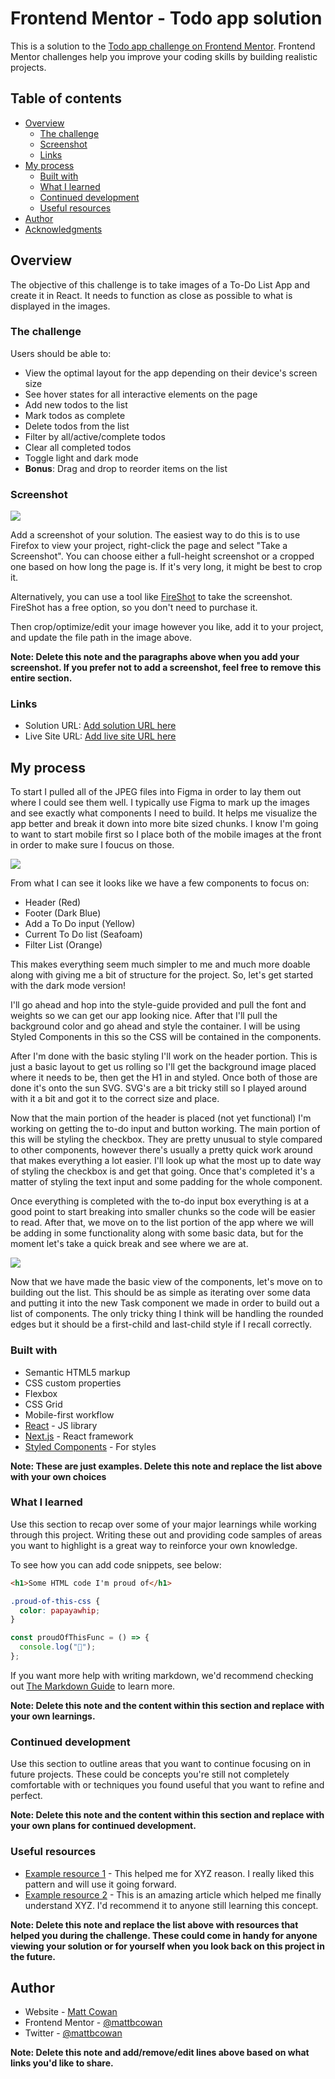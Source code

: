 # Frontend Mentor - Todo app solution

This is a solution to the [Todo app challenge on Frontend Mentor](https://www.frontendmentor.io/challenges/todo-app-Su1_KokOW). Frontend Mentor challenges help you improve your coding skills by building realistic projects.

## Table of contents

- [Overview](#overview)
  - [The challenge](#the-challenge)
  - [Screenshot](#screenshot)
  - [Links](#links)
- [My process](#my-process)
  - [Built with](#built-with)
  - [What I learned](#what-i-learned)
  - [Continued development](#continued-development)
  - [Useful resources](#useful-resources)
- [Author](#author)
- [Acknowledgments](#acknowledgments)

## Overview

The objective of this challenge is to take images of a To-Do List App and create it in React. It needs to function as close as possible to what is displayed in the images.

### The challenge

Users should be able to:

- View the optimal layout for the app depending on their device's screen size
- See hover states for all interactive elements on the page
- Add new todos to the list
- Mark todos as complete
- Delete todos from the list
- Filter by all/active/complete todos
- Clear all completed todos
- Toggle light and dark mode
- **Bonus**: Drag and drop to reorder items on the list

### Screenshot

![](./screenshot.jpg)

Add a screenshot of your solution. The easiest way to do this is to use Firefox to view your project, right-click the page and select "Take a Screenshot". You can choose either a full-height screenshot or a cropped one based on how long the page is. If it's very long, it might be best to crop it.

Alternatively, you can use a tool like [FireShot](https://getfireshot.com/) to take the screenshot. FireShot has a free option, so you don't need to purchase it.

Then crop/optimize/edit your image however you like, add it to your project, and update the file path in the image above.

**Note: Delete this note and the paragraphs above when you add your screenshot. If you prefer not to add a screenshot, feel free to remove this entire section.**

### Links

- Solution URL: [Add solution URL here](https://your-solution-url.com)
- Live Site URL: [Add live site URL here](https://your-live-site-url.com)

## My process

To start I pulled all of the JPEG files into Figma in order to lay them out where I could see them well. I typically use Figma to mark up the images and see exactly what components I need to build. It helps me visualize the app better and break it down into more bite sized chunks. I know I'm going to want to start mobile first so I place both of the mobile images at the front in order to make sure I foucus on those.

![](./public/reference/component-breakdown-mobile.png)

From what I can see it looks like we have a few components to focus on:

- Header (Red)
- Footer (Dark Blue)
- Add a To Do input (Yellow)
- Current To Do list (Seafoam)
- Filter List (Orange)

This makes everything seem much simpler to me and much more doable along with giving me a bit of structure for the project. So, let's get started with the dark mode version!

I'll go ahead and hop into the style-guide provided and pull the font and weights so we can get our app looking nice. After that I'll pull the background color and go ahead and style the container. I will be using Styled Components in this so the CSS will be contained in the components.

After I'm done with the basic styling I'll work on the header portion. This is just a basic layout to get us rolling so I'll get the background image placed where it needs to be, then get the H1 in and styled. Once both of those are done it's onto the sun SVG. SVG's are a bit tricky still so I played around with it a bit and got it to the correct size and place.

Now that the main portion of the header is placed (not yet functional) I'm working on getting the to-do input and button working. The main portion of this will be styling the checkbox. They are pretty unusual to style compared to other components, however there's usually a pretty quick work around that makes everything a lot easier. I'll look up what the most up to date way of styling the checkbox is and get that going. Once that's completed it's a matter of styling the text input and some padding for the whole component.

Once everything is completed with the to-do input box everything is at a good point to start breaking into smaller chunks so the code will be easier to read. After that, we move on to the list portion of the app where we will be adding in some functionality along with some basic data, but for the moment let's take a quick break and see where we are at.

![](./public/reference/mobile-view-part-1.png)

Now that we have made the basic view of the components, let's move on to building out the list. This should be as simple as iterating over some data and putting it into the new Task component we made in order to build out a list of components. The only tricky thing I think will be handling the rounded edges but it should be a first-child and last-child style if I recall correctly.

### Built with

- Semantic HTML5 markup
- CSS custom properties
- Flexbox
- CSS Grid
- Mobile-first workflow
- [React](https://reactjs.org/) - JS library
- [Next.js](https://nextjs.org/) - React framework
- [Styled Components](https://styled-components.com/) - For styles

**Note: These are just examples. Delete this note and replace the list above with your own choices**

### What I learned

Use this section to recap over some of your major learnings while working through this project. Writing these out and providing code samples of areas you want to highlight is a great way to reinforce your own knowledge.

To see how you can add code snippets, see below:

```html
<h1>Some HTML code I'm proud of</h1>
```

```css
.proud-of-this-css {
  color: papayawhip;
}
```

```js
const proudOfThisFunc = () => {
  console.log("🎉");
};
```

If you want more help with writing markdown, we'd recommend checking out [The Markdown Guide](https://www.markdownguide.org/) to learn more.

**Note: Delete this note and the content within this section and replace with your own learnings.**

### Continued development

Use this section to outline areas that you want to continue focusing on in future projects. These could be concepts you're still not completely comfortable with or techniques you found useful that you want to refine and perfect.

**Note: Delete this note and the content within this section and replace with your own plans for continued development.**

### Useful resources

- [Example resource 1](https://www.example.com) - This helped me for XYZ reason. I really liked this pattern and will use it going forward.
- [Example resource 2](https://www.example.com) - This is an amazing article which helped me finally understand XYZ. I'd recommend it to anyone still learning this concept.

**Note: Delete this note and replace the list above with resources that helped you during the challenge. These could come in handy for anyone viewing your solution or for yourself when you look back on this project in the future.**

## Author

- Website - [Matt Cowan](https://www.mattbcowan.com)
- Frontend Mentor - [@mattbcowan](https://www.frontendmentor.io/profile/mattbcowan)
- Twitter - [@mattbcowan](https://www.twitter.com/mattbcowan)

**Note: Delete this note and add/remove/edit lines above based on what links you'd like to share.**
